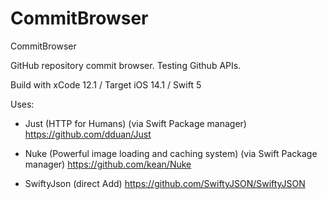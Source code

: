 # CommitBrowser
CommitBrowser

GitHub repository commit browser. Testing Github APIs.

Build with xCode 12.1 / Target iOS 14.1 / Swift 5

Uses:
- Just (HTTP for Humans) (via Swift Package manager)
  https://github.com/dduan/Just

- Nuke (Powerful image loading and caching system) (via Swift Package manager)
  https://github.com/kean/Nuke

- SwiftyJson (direct Add)
https://github.com/SwiftyJSON/SwiftyJSON

